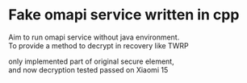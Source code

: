 # Fake omapi service written in cpp

Aim to run omapi service without java environment.  
To provide a method to decrypt in recovery like TWRP

only implemented part of original secure element,  
and now decryption tested passed on Xiaomi 15
